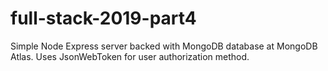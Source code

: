 # full-stack-2019-part4

Simple Node Express server backed with MongoDB database at MongoDB Atlas.
Uses JsonWebToken for user authorization method.
